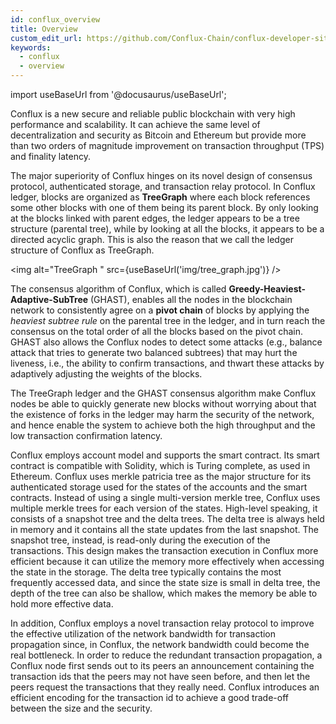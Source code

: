 ```yaml
---
id: conflux_overview
title: Overview
custom_edit_url: https://github.com/Conflux-Chain/conflux-developer-site/edit/master/docs/introduction/en/overview.md
keywords:
  - conflux
  - overview
---
```

import useBaseUrl from '@docusaurus/useBaseUrl';

Conflux is a new secure and reliable public blockchain with very high
performance and scalability. It can achieve the same level of decentralization
and security as Bitcoin and Ethereum but provide more than two orders of
magnitude improvement on transaction throughput (TPS) and finality latency.  

The major superiority of Conflux hinges on its novel design of consensus
protocol, authenticated storage, and transaction relay protocol. In Conflux
ledger, blocks are organized as **TreeGraph** where each block references some
other blocks with one of them being its parent block. By only looking at the
blocks linked with parent edges, the ledger appears to be a tree structure
(parental tree), while by looking at all the blocks, it appears to be a directed
acyclic graph. This is also the reason that we call the ledger structure of
Conflux as TreeGraph. 

<img alt="TreeGraph " src={useBaseUrl('img/tree_graph.jpg')} />

The consensus algorithm of Conflux, which is called
**Greedy-Heaviest-Adaptive-SubTree** (GHAST), enables all the nodes in the
blockchain network to consistently agree on a **pivot chain** of blocks by
applying the *heaviest subtree rule* on the parental tree in the ledger, and in
turn reach the consensus on the total order of all the blocks based on the pivot
chain. GHAST also allows the Conflux nodes to detect some attacks (e.g., balance
attack that tries to generate two balanced subtrees) that may hurt the liveness,
i.e., the ability to confirm transactions, and thwart these attacks by
adaptively adjusting the weights of the blocks.  

The TreeGraph ledger and the GHAST consensus algorithm make Conflux nodes be
able to quickly generate new blocks without worrying about that the existence of
forks in the ledger may harm the security of the network, and hence enable the
system to achieve both the high throughput and the low transaction confirmation
latency.  

Conflux employs account model and supports the smart contract. Its smart
contract is compatible with Solidity, which is Turing complete, as used in
Ethereum. Conflux uses merkle patricia tree as the major structure for its
authenticated storage used for the states of the accounts and the smart
contracts. Instead of using a single multi-version merkle tree, Conflux uses
multiple merkle trees for each version of the states. High-level speaking, it
consists of a snapshot tree and the delta trees. The delta tree is always held
in memory and it contains all the state updates from the last snapshot. The
snapshot tree, instead, is read-only during the execution of the transactions.
This design makes the transaction execution in Conflux more efficient because it
can utilize the memory more effectively when accessing the state in the storage.
The delta tree typically contains the most frequently accessed data, and since
the state size is small in delta tree, the depth of the tree can also be
shallow, which makes the memory be able to hold more effective data.  

In addition, Conflux employs a novel transaction relay protocol to improve the
effective utilization of the network bandwidth for transaction propagation
since, in Conflux, the network bandwidth could become the real bottleneck. In
order to reduce the redundant transaction propagation, a Conflux node first
sends out to its peers an announcement containing the transaction ids that the
peers may not have seen before, and then let the peers request the transactions
that they really need. Conflux introduces an efficient encoding for the
transaction id to achieve a good trade-off between the size and the security.  
